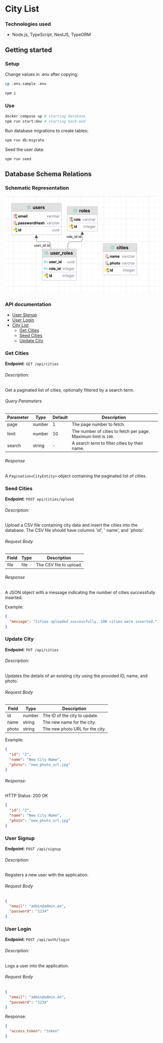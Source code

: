 # City List

### Technologies used

- Node.js, TypeScript, NestJS, TypeORM

## Getting started

### Setup

Change values in .env after copying:
```bash
cp .env.sample .env
```

```bash
npm i
```

### Use

```bash
docker compose up # starting database
npm run start:dev # starting back-end
```
Run database migrations to create tables:
```bash
npm run db:migrate
```
Seed the user data:
```bash
npm run seed
```


## Database Schema Relations

### Schematic Representation

![img.png](database_schema/img.png)

### API documentation

- [User Signup](#user-signup)
- [User Login](#user-login)
- [City List](#city-list)
    - [Get Cities](#get-cities)
    - [Seed Cities](#seed-cities)
    - [Update City](#update-city)

### Get Cities

**Endpoint**: `GET /api/cities`

###### Description:

Get a paginated list of cities, optionally filtered by a search term.

###### Query Parameters

| Parameter | Type   | Default | Description                                                     |
|-----------|--------|---------|-----------------------------------------------------------------|
| page      | number | 1       | The page number to fetch.                                       |
| limit     | number | 10      | The number of cities to fetch per page. Maximum limit is `100`. |
| search    | string | -       | A search term to filter cities by their name.                   |

###### Response

A `Pagination<CityEntity>` object containing the paginated list of cities.

### Seed Cities

**Endpoint**: `POST api/cities/upload`

###### Description:

Upload a CSV file containing city data and insert the cities into the database. The CSV file should
have columns 'id', '
name', and 'photo'.

###### Request Body

| Field | Type | Description             |
|-------|------|-------------------------|
| file  | file | The CSV file to upload. |

###### Response

A JSON object with a message indicating the number of cities successfully inserted.

Example:

```json
{
  "message": "Cities uploaded successfully. 100 cities were inserted."
}
```

### Update City

**Endpoint**: `PUT /api/cities`

###### Description:

Updates the details of an existing city using the provided ID, name, and photo.

###### Request Body

| Field | Type   | Description                     |
|-------|--------|---------------------------------|
| id    | number | The ID of the city to update.   |
| name  | string | The new name for the city.      |
| photo | string | The new photo URL for the city. |

Example:

```json
{
  "id": "2",
  "name": "New City Name",
  "photo": "new_photo_url.jpg"
}
```

###### Response:

HTTP Status: 200 OK

```json
{
  "id": "2",
  "name": "New City Name",
  "photo": "new_photo_url.jpg"
}
```

### User Signup

**Endpoint**: `POST /api/signup`

###### Description:

Registers a new user with the application.

###### Request Body

```json
{
  "email": "admin@admin.ee",
  "password": "1234"
}
```

### User Login

**Endpoint**: `POST /api/auth/login`

###### Description:

Logs a user into the application.

###### Request Body

```json
{
  "email": "admin@admin.ee",
  "password": "1234"
}
```

Response:

```json
{
  "access_token": "token"
}
```
